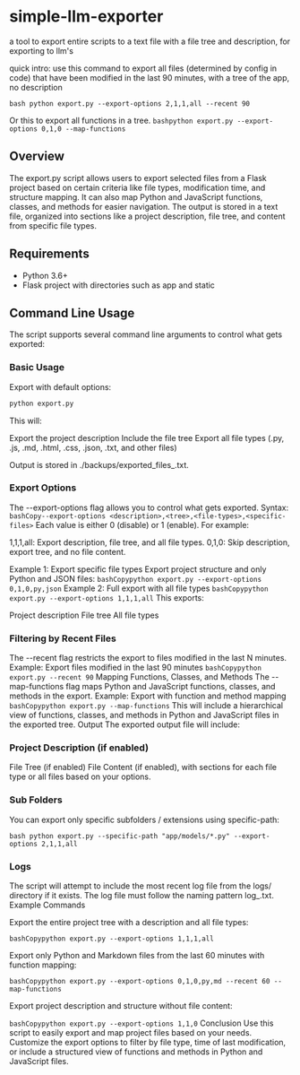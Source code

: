 # simple-llm-exporter
a tool to export entire scripts to a text file with a file tree and description, for exporting to llm's 

quick intro: use this command to export all files (determined by config in code)  that have been modified in the last 90 minutes, with a tree of the app, no description

```bash python export.py --export-options 2,1,1,all --recent 90```

Or this to export all functions in a tree. 
```bashpython export.py --export-options 0,1,0 --map-functions```

## Overview
The export.py script allows users to export selected files from a Flask project based on certain criteria like file types, modification time, and structure mapping. It can also map Python and JavaScript functions, classes, and methods for easier navigation. The output is stored in a text file, organized into sections like a project description, file tree, and content from specific file types.

## Requirements
- Python 3.6+
- Flask project with directories such as app and static

## Command Line Usage
The script supports several command line arguments to control what gets exported:

### Basic Usage
Export with default options:
```bash
python export.py
```

This will:

Export the project description
Include the file tree
Export all file types (.py, .js, .md, .html, .css, .json, .txt, and other files)

Output is stored in ./backups/exported_files_<timestamp>.txt.


### Export Options 
The --export-options flag allows you to control what gets exported.
Syntax:
```bashCopy--export-options <description>,<tree>,<file-types>,<specific-files>```
Each value is either 0 (disable) or 1 (enable). For example:

1,1,1,all: Export description, file tree, and all file types.
0,1,0: Skip description, export tree, and no file content.

Example 1: Export specific file types
Export project structure and only Python and JSON files:
```bashCopypython export.py --export-options 0,1,0,py,json```
Example 2: Full export with all file types
```bashCopypython export.py --export-options 1,1,1,all```
This exports:

Project description
File tree
All file types

###  Filtering by Recent Files
The --recent flag restricts the export to files modified in the last N minutes.
Example: Export files modified in the last 90 minutes
```bashCopypython export.py --recent 90```
Mapping Functions, Classes, and Methods
The --map-functions flag maps Python and JavaScript functions, classes, and methods in the export.
Example: Export with function and method mapping
```bashCopypython export.py --map-functions```
This will include a hierarchical view of functions, classes, and methods in Python and JavaScript files in the exported tree.
Output
The exported output file will include:

### Project Description (if enabled)
File Tree (if enabled)
File Content (if enabled), with sections for each file type or all files based on your options.

### Sub Folders 
You can export only specific subfolders / extensions using specific-path: 

 ```bash python export.py --specific-path "app/models/*.py" --export-options 2,1,1,all ```

### Logs
The script will attempt to include the most recent log file from the logs/ directory if it exists. The log file must follow the naming pattern log_<timestamp>.txt.
Example Commands

Export the entire project tree with a description and all file types:

```bashCopypython export.py --export-options 1,1,1,all```

Export only Python and Markdown files from the last 60 minutes with function mapping:

```bashCopypython export.py --export-options 0,1,0,py,md --recent 60 --map-functions```

Export project description and structure without file content:

```bashCopypython export.py --export-options 1,1,0```
Conclusion
Use this script to easily export and map project files based on your needs. Customize the export options to filter by file type, time of last modification, or include a structured view of functions and methods in Python and JavaScript files.
